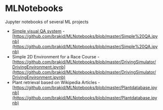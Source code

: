 # MLNotebooks
Jupyter notebooks of several ML projects

* [Simple visual QA system](https://www.hagen-schupp.me/2020/03/27/SimpleVisualQA.html) - [https://github.com/brakid/MLNotebooks/blob/master/Simple%20QA.ipynb](https://github.com/brakid/MLNotebooks/blob/master/Simple%20QA.ipynb)
* Simple 2D Environment for a Race Course - [https://github.com/brakid/MLNotebooks/blob/master/DrivingSimulator/DrivingEnvironment.ipynb](https://github.com/brakid/MLNotebooks/blob/master/DrivingSimulator/DrivingEnvironment.ipynb)
* Plant retrieval based on Wikipedia Articles - [https://github.com/brakid/MLNotebooks/blob/master/Plantdatabase.ipynb](https://github.com/brakid/MLNotebooks/blob/master/Plantdatabase.ipynb)
